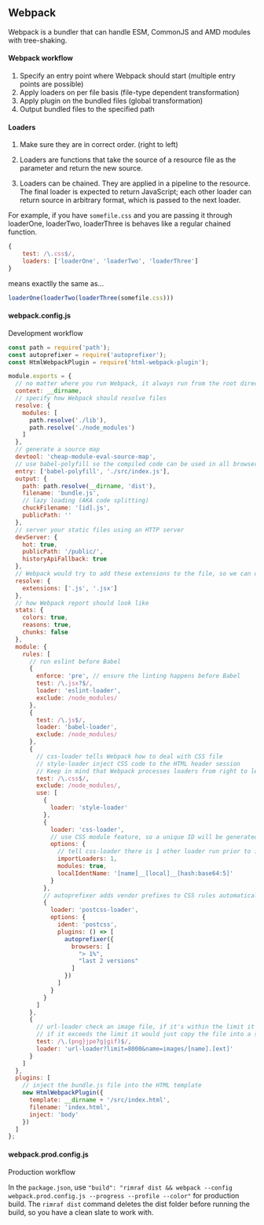 ## Webpack

Webpack is a bundler that can handle ESM, CommonJS and AMD modules with tree-shaking.

#### Webpack workflow

1. Specify an entry point where Webpack should start (multiple entry points are possible)
2. Apply loaders on per file basis (file-type dependent transformation)
3. Apply plugin on the bundled files (global transformation)
4. Output bundled files to the specified path

#### Loaders

1. Make sure they are in correct order. (right to left)

2. Loaders are functions that take the source of a resource file as the parameter and return the new source.

3. Loaders can be chained. They are applied in a pipeline to the resource. The final loader is expected to return JavaScript; each other loader can return source in arbitrary format, which is passed to the next loader.

For example, if you have `somefile.css` and you are passing it through loaderOne, loaderTwo, loaderThree is behaves like a regular chained function.

```js
{
    test: /\.css$/,
    loaders: ['loaderOne', 'loaderTwo', 'loaderThree']
}
```

means exactlly the same as...

```js
loaderOne(loaderTwo(loaderThree(somefile.css)))
```

#### webpack.config.js

Development workflow

```js
const path = require('path');
const autoprefixer = require('autoprefixer');
const HtmlWebpackPlugin = require('html-webpack-plugin');

module.exports = {
  // no matter where you run Webpack, it always run from the root directory
  context: __dirname,
  // specify how Webpack should resolve files
  resolve: {
    modules: [
      path.resolve('./lib'),
      path.resolve('./node_modules')
    ]
  },
  // generate a source map
  devtool: 'cheap-module-eval-source-map',
  // use babel-polyfill so the compiled code can be used in all browsers
  entry: ['babel-polyfill', './src/index.js'],
  output: {
    path: path.resolve(__dirname, 'dist'),
    filename: 'bundle.js',
    // lazy loading (AKA code splitting)
    chuckFilename: '[id].js',
    publicPath: ''
  },
  // server your static files using an HTTP server
  devServer: {
    hot: true,
    publicPath: '/public/',
    historyApiFallback: true
  },  
  // Webpack would try to add these extensions to the file, so we can omit file extensions during import
  resolve: {
    extensions: ['.js', '.jsx']
  },
  // how Webpack report should look like
  stats: {
    colors: true,
    reasons: true,
    chunks: false
  },  
  module: {
    rules: [
      // run eslint before Babel
      {
        enforce: 'pre', // ensure the linting happens before Babel
        test: /\.jsx?$/,
        loader: 'eslint-loader',
        exclude: /node_modules/
      },    
      {
        test: /\.js$/,
        loader: 'babel-loader',
        exclude: /node_modules/
      },
      {
        // css-loader tells Webpack how to deal with CSS file
        // style-loader inject CSS code to the HTML header session
        // Keep in mind that Webpack processes loaders from right to left
        test: /\.css$/,
        exclude: /node_modules/,
        use: [
          { 
            loader: 'style-loader'
          },
          { 
            loader: 'css-loader', 
            // use CSS module feature, so a unique ID will be generated for each style
            options: {
              // tell css-loader there is 1 other loader run prior to it
              importLoaders: 1,
              modules: true,
              localIdentName: '[name]__[local]__[hash:base64:5]'
            }
          },
          // autoprefixer adds vendor prefixes to CSS rules automatically
          {
            loader: 'postcss-loader',
            options: {
              ident: 'postcss',
              plugins: () => [
                autoprefixer({
                  browsers: [
                    "> 1%",
                    "last 2 versions"
                  ]
                })
              ]
            }
          }
        ]
      },
      {
        // url-loader check an image file, if it's within the limit it would place them in the code
        // if it exceeds the limit it would just copy the file into a specified folder
        test: /\.(png}jpe?g|gif)$/,
        loader: 'url-loader?limit=8000&name=images/[name].[ext]'
      }
    ]
  },
  plugins: [
    // inject the bundle.js file into the HTML template
    new HtmlWebpackPlugin({
      template: __dirname + '/src/index.html',
      filename: 'index.html',
      inject: 'body'
    })
  ]
};
```

#### webpack.prod.config.js

Production workflow

In the `package.json`, use `"build": "rimraf dist && webpack --config webpack.prod.config.js --progress --profile --color"` for production build. The `rimraf dist` command deletes the dist folder before running the build, so you have a clean slate to work with.
